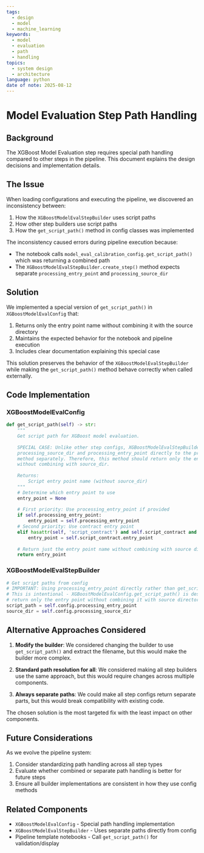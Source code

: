 ```yaml
---
tags:
  - design
  - model
  - machine_learning
keywords:
  - model
  - evaluation
  - path
  - handling
topics:
  - system design
  - architecture
language: python
date of note: 2025-08-12
---
```


# Model Evaluation Step Path Handling

## Background

The XGBoost Model Evaluation step requires special path handling compared to other steps in the pipeline. This document explains the design decisions and implementation details.

## The Issue

When loading configurations and executing the pipeline, we discovered an inconsistency between:

1. How the `XGBoostModelEvalStepBuilder` uses script paths
2. How other step builders use script paths
3. How the `get_script_path()` method in config classes was implemented

The inconsistency caused errors during pipeline execution because:

- The notebook calls `model_eval_calibration_config.get_script_path()` which was returning a combined path
- The `XGBoostModelEvalStepBuilder.create_step()` method expects separate `processing_entry_point` and `processing_source_dir`

## Solution

We implemented a special version of `get_script_path()` in `XGBoostModelEvalConfig` that:

1. Returns only the entry point name without combining it with the source directory
2. Maintains the expected behavior for the notebook and pipeline execution
3. Includes clear documentation explaining this special case

This solution preserves the behavior of the `XGBoostModelEvalStepBuilder` while making the `get_script_path()` method behave correctly when called externally.

## Code Implementation

### XGBoostModelEvalConfig

```python
def get_script_path(self) -> str:
    """
    Get script path for XGBoost model evaluation.
    
    SPECIAL CASE: Unlike other step configs, XGBoostModelEvalStepBuilder provides 
    processing_source_dir and processing_entry_point directly to the processor.run() 
    method separately. Therefore, this method should return only the entry point name 
    without combining with source_dir.
    
    Returns:
        Script entry point name (without source_dir)
    """
    # Determine which entry point to use
    entry_point = None
    
    # First priority: Use processing_entry_point if provided
    if self.processing_entry_point:
        entry_point = self.processing_entry_point
    # Second priority: Use contract entry point
    elif hasattr(self, 'script_contract') and self.script_contract and hasattr(self.script_contract, 'entry_point'):
        entry_point = self.script_contract.entry_point
    
    # Return just the entry point name without combining with source directory
    return entry_point
```

### XGBoostModelEvalStepBuilder

```python
# Get script paths from config
# IMPORTANT: Using processing_entry_point directly rather than get_script_path()
# This is intentional - XGBoostModelEvalConfig.get_script_path() is designed to 
# return only the entry point without combining it with source directory
script_path = self.config.processing_entry_point
source_dir = self.config.processing_source_dir
```

## Alternative Approaches Considered

1. **Modify the builder**: We considered changing the builder to use `get_script_path()` and extract the filename, but this would make the builder more complex.

2. **Standard path resolution for all**: We considered making all step builders use the same approach, but this would require changes across multiple components.

3. **Always separate paths**: We could make all step configs return separate parts, but this would break compatibility with existing code.

The chosen solution is the most targeted fix with the least impact on other components.

## Future Considerations

As we evolve the pipeline system:

1. Consider standardizing path handling across all step types
2. Evaluate whether combined or separate path handling is better for future steps
3. Ensure all builder implementations are consistent in how they use config methods

## Related Components

- `XGBoostModelEvalConfig` - Special path handling implementation
- `XGBoostModelEvalStepBuilder` - Uses separate paths directly from config
- Pipeline template notebooks - Call `get_script_path()` for validation/display
